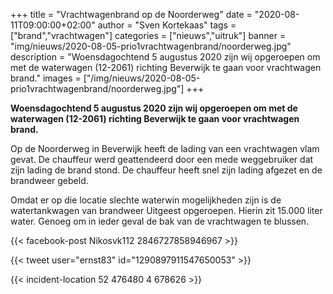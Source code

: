 +++
title = "Vrachtwagenbrand op de Noorderweg"
date = "2020-08-11T09:00:00+02:00"
author = "Sven Kortekaas"
tags = ["brand","vrachtwagen"]
categories = ["nieuws","uitruk"]
banner = "img/nieuws/2020-08-05-prio1vrachtwagenbrand/noorderweg.jpg"
description = "Woensdagochtend 5 augustus 2020 zijn wij opgeroepen om met de waterwagen (12-2061) richting Beverwijk te gaan voor vrachtwagen brand."
images = ["/img/nieuws/2020-08-05-prio1vrachtwagenbrand/noorderweg.jpg"]
+++

**Woensdagochtend 5 augustus 2020 zijn wij opgeroepen om met de waterwagen (12-2061) richting Beverwijk te gaan voor vrachtwagen brand.**  

Op de Noorderweg in Beverwijk heeft de lading van een vrachtwagen vlam gevat. De chauffeur werd geattendeerd door een mede weggebruiker dat zijn lading de brand stond. De chauffeur heeft snel zijn lading afgezet en de brandweer gebeld.  

Omdat er op die locatie slechte waterwin mogelijkheden zijn is de watertankwagen van brandweer Uitgeest opgeroepen. Hierin zit 15.000 liter water. Genoeg om in ieder geval de bak van de vrachtwagen te blussen.  

{{< facebook-post Nikosvk112 2846727858946967 >}}  

{{< tweet user="ernst83" id="1290897911547650053" >}}  

{{< incident-location 52 476480 4 678626 >}}

